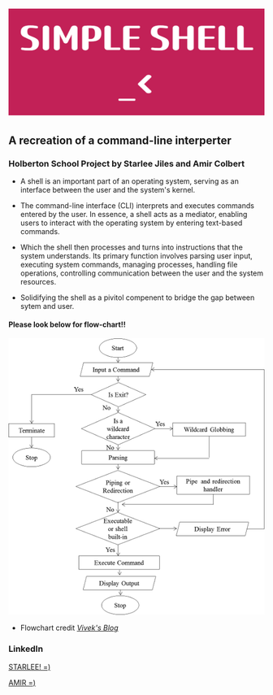 # ![Header Image](images/SIMPLE_SHELL___.png)

## A recreation of a command-line interperter 

### Holberton School Project by Starlee Jiles and Amir Colbert

- A shell is an important part of an operating system, serving as an interface between the user and the system's kernel. 

- The command-line interface (CLI) interprets and executes commands entered by the user. In essence, a shell acts as a mediator, enabling users to interact with the operating system by entering text-based commands. 

- Which the shell then processes and turns into instructions that the system understands. Its primary function involves parsing user input, executing system commands, managing processes, handling file operations, controlling communication between the user and the system resources.

- Solidifying the shell as a pivitol compenent to bridge the gap between sytem and user.

#### Please look below for flow-chart!!

![Flowchart!!](images/flowchart%20for%20simple%20shell.png)

* Flowchart credit [*Vivek's Blog*](https://www.codevivek.com/writing-a-shell-in-c/)

### LinkedIn

[STARLEE! =)](https://www.linkedin.com/in/starlee-jiles-b6b589232?utm_source=share&utm_campaign=share_via&utm_content=profile&utm_medium=ios_app)

[AMIR =)](https://www.linkedin.com/in/amir-colbert-a0659a24b/)
